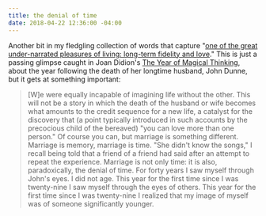 ```yaml
---
title: the denial of time
date: 2018-04-22 12:36:00 -04:00
---
```


Another bit in my fledgling collection of words that capture "[one of the great under-narrated pleasures of living: long-term fidelity and love](http://sarahendren.com/2017/07/11/under-narrated/)." This is just a passing glimpse caught in Joan Didion's [The Year of Magical Thinking](https://www.indiebound.org/book/9781400078431), about the year following the death of her longtime husband, John Dunne, but it gets at something important:

>[W]e were equally incapable of imagining life without the other. This will not be a story in which the death of the husband or wife becomes what amounts to the credit sequence for a new life, a catalyst for the discovery that (a point typically introduced in such accounts by the precocious child of the bereaved) "you can love more than one person." Of course you can, but marriage is something different. Marriage is memory, marriage is time. "She didn't know the songs," I recall being told that a friend of a friend had said after an attempt to repeat the experience. Marriage is not only time: it is also, paradoxically, the denial of time. For forty years I saw myself through John's eyes. I did not age. This year for the first time since I was twenty-nine I saw myself through the eyes of others. This year for the first time since I was twenty-nine I realized that my image of myself was of someone significantly younger.